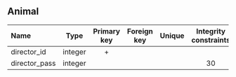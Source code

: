 ## Animal

|Name|Type|Primary key|Foreign key|Unique|Integrity constraints|Null/not null|
|:----|:----:|:-----------:|:-----------:|:------:|:----------------------:|:------:|
|director_id|integer|+| | | ||
|director_pass|integer| | | | 30| not null|